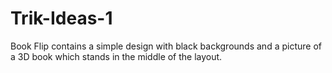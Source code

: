 # Trik-Ideas-1
Book Flip contains a simple design with black backgrounds and a picture of a 3D book which stands in the middle of the layout.
